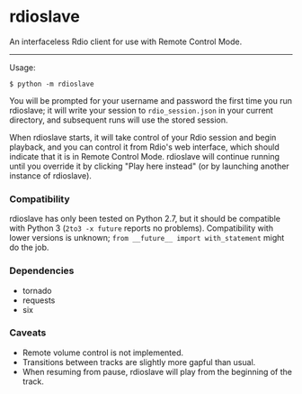 # rdioslave

An interfaceless Rdio client for use with Remote Control Mode.

---

Usage:

    $ python -m rdioslave

You will be prompted for your username and password the first time you run
rdioslave; it will write your session to `rdio_session.json` in your current
directory, and subsequent runs will use the stored session.

When rdioslave starts, it will take control of your Rdio session and begin
playback, and you can control it from Rdio's web interface, which should
indicate that it is in Remote Control Mode. rdioslave will continue running
until you override it by clicking "Play here instead" (or by launching another
instance of rdioslave).

### Compatibility

rdioslave has only been tested on Python 2.7, but it should be compatible with
Python 3 (`2to3 -x future` reports no problems). Compatibility with lower
versions is unknown; `from __future__ import with_statement` might do the job.

### Dependencies

 - tornado
 - requests
 - six

### Caveats

 - Remote volume control is not implemented.
 - Transitions between tracks are slightly more gapful than usual.
 - When resuming from pause, rdioslave will play from the beginning of the track.
